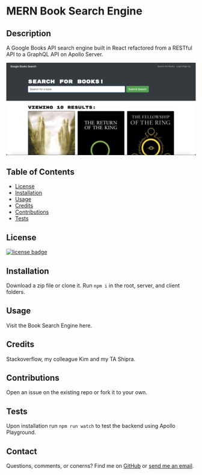 # MERN Book Search Engine

## Description

A Google Books API search engine built in React refactored from a RESTful API to a GraphQL API on Apollo Server.

![screenshot](assets/book-search-engine-screenshot.png)

## Table of Contents

* [License](#license)
* [Installation](#installation)
* [Usage](#usage)
* [Credits](#credits)
* [Contributions](#contributions)
* [Tests](#tests)


## License
    
[![license badge](https://img.shields.io/static/v1?label=license&message=MIT&color=important)](https://opensource.org/licenses/MIT)

## Installation

Download a zip file or clone it. Run `npm i` in the root, server, and client folders. 

## Usage

Visit the Book Search Engine here.

## Credits

Stackoverflow, my colleague Kim and my TA Shipra.

## Contributions

Open an issue on the existing repo or fork it to your own.

## Tests

Upon installation run `npm run watch` to test the backend using Apollo Playground. 

## Contact

Questions, comments, or conerns? Find me on [GitHub](https://github.com/rawagschal/) or [send me an email](mailto:rawagschal@gmail.com).